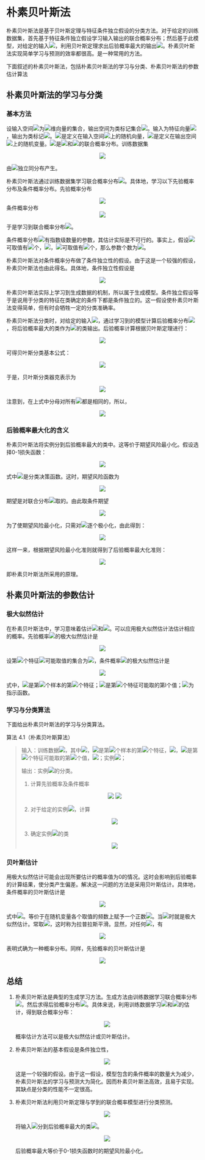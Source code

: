 # 朴素贝叶斯法

朴素贝叶斯法是基于贝叶斯定理与特征条件独立假设的分类方法。对于给定的训练数据集，首先基于特征条件独立假设学习输入输出的联合概率分布；然后基于此模型，对给定的输入<img src="http://latex.codecogs.com/gif.latex?x" />，利用贝叶斯定理求出后验概率最大的输出<img src="http://latex.codecogs.com/gif.latex?y" />。朴素贝叶斯法实现简单学习与预测的效率都很高。是一种常用的方法。

下面叙述的朴素贝叶斯法，包括朴素贝叶斯法的学习与分类、朴素贝叶斯法的参数估计算法

## 朴素贝叶斯法的学习与分类

### 基本方法

设输入空间<img src="http://latex.codecogs.com/gif.latex?\mathcal{X}\in R^n" />为<img src="http://latex.codecogs.com/gif.latex?n" />维向量的集合，输出空间为类标记集合<img src="http://latex.codecogs.com/gif.latex?\mathcal{Y}=\{c_1,c_2,\cdots,c_k\}" />。输入为特征向量<img src="http://latex.codecogs.com/gif.latex?x\in\mathcal{X}" />，输出为类标记<img src="http://latex.codecogs.com/gif.latex?y\in\mathcal{Y}" />。<img src="http://latex.codecogs.com/gif.latex?X" />是定义在输入空间<img src="http://latex.codecogs.com/gif.latex?\mathcal{X}" />上的随机向量，<img src="http://latex.codecogs.com/gif.latex?Y" />是定义在输出空间<img src="http://latex.codecogs.com/gif.latex?\mathcal{Y}" />上的随机变量。<img src="http://latex.codecogs.com/gif.latex?P(X,Y)" />是<img src="http://latex.codecogs.com/gif.latex?X" />和<img src="http://latex.codecogs.com/gif.latex?Y" />的联合概率分布。训练数据集
<div align="center"><img src="http://latex.codecogs.com/gif.latex?T=\{(x_1,y_1),(x_2,y_2),\cdots,(x_N,y_N)\}" />
</div>

由<img src="http://latex.codecogs.com/gif.latex?P(X,Y)" />独立同分布产生。

朴素贝叶斯法通过训练数据集学习联合概率分布<img src="http://latex.codecogs.com/gif.latex?P(X,Y)" />。具体地，学习以下先验概率分布及条件概率分布。先验概率分布
<div align="center"><img src="http://latex.codecogs.com/gif.latex?P(Y=c_k),k=1,2,\cdots,K" />
</div>
条件概率分布

<div align="center"><img src="http://latex.codecogs.com/gif.latex?P(X=x|Y=c_k)=P(X^{(1)}=x^{(1)},\cdots,X^{(n)}=x^{(n)}|Y=c_k),\\k=1,2,\cdots,K" />
</div>


于是学习到联合概率分布<img src="http://latex.codecogs.com/gif.latex?P(X,Y)" />。

条件概率分布<img src="http://latex.codecogs.com/gif.latex?P(X=x|Y=c_k)" />有指数级数量的参数，其估计实际是不可行的。事实上，假设<img src="http://latex.codecogs.com/gif.latex?x^{(j)}" />可取值有<img src="http://latex.codecogs.com/gif.latex?S_j" />个，<img src="http://latex.codecogs.com/gif.latex?j=1,2,\cdots,n" />，<img src="http://latex.codecogs.com/gif.latex?Y" />可取值有<img src="http://latex.codecogs.com/gif.latex?K" />个，那么参数个数为<img src="http://latex.codecogs.com/gif.latex?K\prod^{n}_{j=1}S_j" />。

朴素贝叶斯法对条件概率分布做了条件独立性的假设。由于这是一个较强的假设，朴素贝叶斯法也由此得名。具体地，条件独立性假设是

<div align="center"><img src="http://latex.codecogs.com/gif.latex?\begin{array}{rl}P(X=x|Y=c_k)&=P(X^{(1)}=x^{(1)},\cdots,X^{(n)}=x^{(n)}|Y=c_k)\\&=\prod\limits^{n}_{j=1}P(X^{(j)}=x^{(j)}|Y=c_k)\end{array}" />
</div>

朴素贝叶斯法实际上学习到生成数据的机制，所以属于生成模型。条件独立假设等于是说用于分类的特征在类确定的条件下都是条件独立的。这一假设使朴素贝叶斯法变得简单，但有时会牺牲一定的分类准确率。

朴素贝叶斯法分类时，对给定的输入<img src="http://latex.codecogs.com/gif.latex?x" />，通过学习到的模型计算后验概率分布<img src="http://latex.codecogs.com/gif.latex?P(Y=c_k|X=x)" />，将后验概率最大的类作为<img src="http://latex.codecogs.com/gif.latex?x" />的类输出。后验概率计算根据贝叶斯定理进行：

<div align="center"><img src="http://latex.codecogs.com/gif.latex?P(Y=c_k|X=x)=\frac{P(X=x|Y=c_k)P(Y=c_k)}{\sum\limits_kP(X=x|Y=c_k)P(Y=c_k)}" />
</div>

可得贝叶斯分类基本公式：

<div align="center"><img src="http://latex.codecogs.com/gif.latex?P(Y=c_k|X=x)=\frac{P(Y=c_k)\prod\limits_jP(X^{(j)}=x^{(j)}|Y=c_k)}{\sum\limits_kP(Y=c_k)\prod\limits_jP(X^{(j)}=x^{(j)}|Y=c_k)}" />
</div>

于是，贝叶斯分类器克表示为

<div align="center"><img src="http://latex.codecogs.com/gif.latex?y=f(x)=\arg\max_{c_k}\frac{P(Y=c_k)\prod\limits_jP(X^{(j)}=x^{(j)}|Y=c_k)}{\sum\limits_kP(Y=c_k)\prod\limits_jP(X^{(j)}=x^{(j)}|Y=c_k)}" />
</div>

注意到，在上式中分母对所有<img src="http://latex.codecogs.com/gif.latex?c_k" />都是相同的，所以，

<div align="center"><img src="http://latex.codecogs.com/gif.latex?y=f(x)=\arg\max_{c_k}P(Y=c_k)\prod\limits_jP(X^{(j)}=x^{(j)}|Y=c_k)" />
</div>

### 后验概率最大化的含义

朴素贝叶斯法将实例分到后验概率最大的类中。这等价于期望风险最小化。假设选择0-1损失函数：

<div align="center"><img src="http://latex.codecogs.com/gif.latex?L(Y,f(X))=\left\{\begin{array}{cc}1,&Y\neq f(X)\\0,&Y=f(X)\end{array}\right." />
</div>

式中<img src="http://latex.codecogs.com/gif.latex?f(X)" />是分类决策函数。这时，期望风险函数为

<div align="center"><img src="http://latex.codecogs.com/gif.latex?R_{\exp}(f)=E[L(Y,f(X))]" />
</div>

期望是对联合分布<img src="http://latex.codecogs.com/gif.latex?P(X,Y)" />取的。由此取条件期望

<div align="center"><img src="http://latex.codecogs.com/gif.latex?R_{\exp}(f)=E_X\sum\limits^K_{k=1}[L(c_k,f(X))]P(c_k|X)" />
</div>

为了使期望风险最小化，只需对<img src="http://latex.codecogs.com/gif.latex?X=x" />逐个极小化，由此得到：

<div align="center"><img src="http://latex.codecogs.com/gif.latex?\begin{array}{rl}f(x)&=\arg\min\limits_{y\in\mathcal{Y}}\sum^K_{k=1}L(c_k,y)P(c_k|X=x)\\&=\arg\min\limits_{y\in\mathcal{Y}}\sum^K_{k=1}P(y\neq c_k|X=x)\\&=\arg\min\limits_{y\in\mathcal{Y}}(1-P(y=c_k|X=x))\\&=\arg\max\limits_{y\in\mathcal{Y}}P(y=c_k|X=x)\end{array}" />
</div>

这样一来，根据期望风险最小化准则就得到了后验概率最大化准则：

<div align="center"><img src="http://latex.codecogs.com/gif.latex?f(x)=\arg\max\limits_{c_k}P(c_k|X=x)" />
</div>

即朴素贝叶斯法所采用的原理。

## 朴素贝叶斯法的参数估计

### 极大似然估计

在朴素贝叶斯法中，学习意味着估计<img src="http://latex.codecogs.com/gif.latex?P(Y=c_k)" />和<img src="http://latex.codecogs.com/gif.latex?P(X^{(j)}=x^{(j)})" />。可以应用极大似然估计法估计相应的概率。先验概率<img src="http://latex.codecogs.com/gif.latex?P(Y=c_k)" />的极大似然估计是

<div align="center"><img src="http://latex.codecogs.com/gif.latex?P(Y=c_k)=\frac{\sum\limits^N_{i=1}I(y_i=c_k)}{N},k=1,2,\cdots,K" />
</div>

设第<img src="http://latex.codecogs.com/gif.latex?j" />个特征<img src="http://latex.codecogs.com/gif.latex?x^{(j)}" />可能取值的集合为<img src="http://latex.codecogs.com/gif.latex?\{a_{j1},a_{j2},\cdots,a_{jS_j}\}" />，条件概率<img src="http://latex.codecogs.com/gif.latex?P(X^{(j)}=a_{jl}|Y=c_k)" />的极大似然估计是

<div align="center"><img src="http://latex.codecogs.com/gif.latex?P(X^{(j)}=a_{jl}|Y=c_k)=\frac{\sum\limits^N_{i=1}I(x^{(j)}_i=a_{jl},y_i=c_k)}{\sum\limits^N_{i=1}I(y_i=c_k)}\\j=1,2,\cdots,n;\%20l=1,2,\cdots,S_j;\%20k=1,2,\cdots,K" />
</div>

式中，<img src="http://latex.codecogs.com/gif.latex?x^{(j)}_i" />是第<img src="http://latex.codecogs.com/gif.latex?i" />个样本的第<img src="http://latex.codecogs.com/gif.latex?j" />个特征；<img src="http://latex.codecogs.com/gif.latex?a_{jl}" />是第<img src="http://latex.codecogs.com/gif.latex?j" />个特征可能取的第l个值；<img src="http://latex.codecogs.com/gif.latex?I" />为指示函数。



### 学习与分类算法

下面给出朴素贝叶斯法的学习与分类算法。

算法 4.1（朴素贝叶斯算法）

> 输入：训练数据<img src="http://latex.codecogs.com/gif.latex?T=\{(x_1,y_1),(x_2,y_2),\cdots,(x_N,y_N)\}" />，其中<img src="http://latex.codecogs.com/gif.latex?x_i=(x^{(1)}_i,x^{(2)}_i,\cdots,x^{(n)}_i)^T" />，<img src="http://latex.codecogs.com/gif.latex?x^{(j)}_i" />是第<img src="http://latex.codecogs.com/gif.latex?i" />个样本的第<img src="http://latex.codecogs.com/gif.latex?j" />个特征，<img src="http://latex.codecogs.com/gif.latex?x^{(j)}_i\in\{a_{j1},a_{j2},\cdots,a_{jS_j}\}" />，<img src="http://latex.codecogs.com/gif.latex?a_{jl}" />是第<img src="http://latex.codecogs.com/gif.latex?j" />个特征可能取的第<img src="http://latex.codecogs.com/gif.latex?l" />个值，<img src="http://latex.codecogs.com/gif.latex?j=1,2,\cdots,n;l=1,2,\cdots,S_j;y_i\in\{c_1,c_2,\cdots,c_K\}" />；实例<img src="http://latex.codecogs.com/gif.latex?x" />；
>
> 输出：实例<img src="http://latex.codecogs.com/gif.latex?x" />的分类。
>
> 1. 计算先验概率及条件概率
>
>    <div align="center">
>    <img src="http://latex.codecogs.com/gif.latex?P(Y=c_k)=\frac{\sum\limits^N_{i=1}I(y_i=c_k)}{N},k=1,2,\cdots,K" />
>    <img src="http://latex.codecogs.com/gif.latex?P(X^{(j)}=a_{jl}|Y=c_k)=\frac{\sum\limits^N_{i=1}I(x^{(j)}_i=a_{jl},y_i=c_k)}{\sum\limits^N_{i=1}I(y_i=c_k)}\\j=1,2,\cdots,n;\%20l=1,2,\cdots,S_j;\%20k=1,2,\cdots,K" />
>    </div>
>
> 2. 对于给定的实例<img src="http://latex.codecogs.com/gif.latex?x_i=(x^{(1)}_i,x^{(2)}_i,\cdots,x^{(n)}_i)^T" />，计算
>
>    <div align="center"><img src="http://latex.codecogs.com/gif.latex?P(Y=c_k)\prod\limits^n_{j=1}P(X^{(j)}=x^{(j)}|Y=c_k),k=1,2,\cdots,K" />
>    </div>
>
> 3. 确定实例<img src="http://latex.codecogs.com/gif.latex?x" />的类
>
>    <div align="center"><img src="http://latex.codecogs.com/gif.latex?y=\arg\max_{c_k}P(Y=c_k)\prod\limits^n_{j=1}P(X^{(j)}=x^{(j)}|Y=c_k)" />
>    </div>



### 贝叶斯估计

用极大似然估计可能会出现所要估计的概率值为0的情况。这时会影响到后验概率的计算结果，使分类产生偏差。解决这一问题的方法是采用贝叶斯估计。具体地，条件概率的贝叶斯估计是

<div align="center"><img src="http://latex.codecogs.com/gif.latex?P_\lambda(X^{(j)}=a_{jl}|Y=c_k)=\frac{\sum\limits^N_{i=1}I(x^{(j)}_i=a_{jl},y_i=c_k)+\lambda}{\sum\limits^N_{i=1}I(y_i=c_k)+S_j\lambda}" />
</div>

式中<img src="http://latex.codecogs.com/gif.latex?\lambda\geq0" />。等价于在随机变量各个取值的频数上赋予一个正数<img src="http://latex.codecogs.com/gif.latex?\lambda>0" />。当<img src="http://latex.codecogs.com/gif.latex?\lambda=0" />时就是极大似然估计。常取<img src="http://latex.codecogs.com/gif.latex?\lambda=1" />，这时称为拉普拉斯平滑。显然，对任何<img src="http://latex.codecogs.com/gif.latex?l=1,2,\cdots,S_j,k=1,2,\cdots,K" />，有

<div align="center"><img src="http://latex.codecogs.com/gif.latex?P_\lambda(X^{(j)}=a_{jl}|Y=c_k)>0\\\sum\limits^{S_j}_{l=1}P(X^{(j)}=a_{jl}|Y=c_k)=1" />
</div>

表明式确为一种概率分布。同样，先验概率的贝叶斯估计是
<div align="center"><img src="http://latex.codecogs.com/gif.latex?P_\lambda(Y=c_k)=\frac{\sum\limits^N_{i=1}I(y_i=c_k)+\lambda}{N+K\lambda}" />
</div>

## 总结

1. 朴素贝叶斯法是典型的生成学习方法。生成方法由训练数据学习联合概率分布<img src="http://latex.codecogs.com/gif.latex?P(X,Y)" />，然后求得后验概率分布<img src="http://latex.codecogs.com/gif.latex?P(Y|X)" />。具体来说，利用训练数据学习<img src="http://latex.codecogs.com/gif.latex?P(X|Y)" />和<img src="http://latex.codecogs.com/gif.latex?P(Y)" />的估计，得到联合概率分布：

   <div align="center"><img src="http://latex.codecogs.com/gif.latex?P(X,Y)=P(Y)P(X|Y)" />
   </div>

   概率估计方法可以是极大似然估计或贝叶斯估计。

2. 朴素贝叶斯法的基本假设是条件独立性，

   <div align="center"><img src="http://latex.codecogs.com/gif.latex?\begin{array}{rl}P(X=x|Y=c_k)&=P(X^{(1)}=x^{(1)},\cdots,X^{(N)}=x^{(N)}|Y=c_k)\\&=\prod\limits^n_{j=1}P(X^{(j)}=x^{(j)}|Y=c_k)\end{array}" />
   </div>

   这是一个较强的假设。由于这一假设，模型包含的条件概率的数量大为减少，朴素贝叶斯法的学习与预测大为简化。因而朴素贝叶斯法高效，且易于实现。其缺点是分类的性能不一定很高。

3. 朴素贝叶斯法利用贝叶斯定理与学到的联合概率模型进行分类预测。

   <div align="center"><img src="http://latex.codecogs.com/gif.latex?P(Y|X)=\frac{P(X,Y)}{P(X)}=\frac{P(Y)P(X|Y)}{\sum\limits_YP(Y)P(X|Y)}" />
   </div>

   将输入<img src="http://latex.codecogs.com/gif.latex?x" />分到后验概率最大的类<img src="http://latex.codecogs.com/gif.latex?y" />。

   <div align="center"><img src="http://latex.codecogs.com/gif.latex?y=\arg\max_{c_k}P(Y=c_k)\prod\limits^n_{j=1}P(X_j=x^{(j)}|Y=c_k)" />
   </div>

   后验概率最大等价于0-1损失函数时的期望风险最小化。

